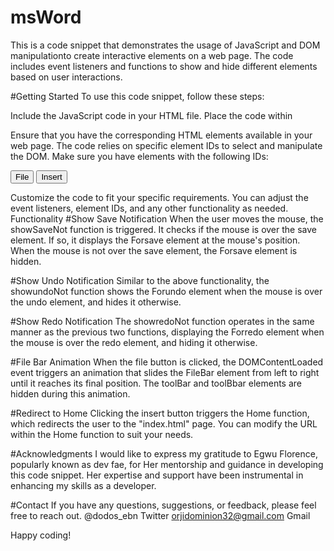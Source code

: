 # msWord
This is a code snippet that demonstrates the usage of JavaScript and DOM manipulationto create interactive elements on a web page. 
The code includes event listeners and functions to show and hide different elements based on user interactions.

#Getting Started
To use this code snippet, follow these steps:

Include the JavaScript code in your HTML file. Place the code within <script> tags or link to an external JavaScript file.

<script src="your-script.js"></script>
Ensure that you have the corresponding HTML elements available in your web page. 
The code relies on specific element IDs to select and manipulate the DOM. Make sure you have elements with the following IDs:

<div id="save"></div>
<div id="Forsave"></div>
<div id="undo"></div>
<div id="Forundo"></div>
<div id="redo"></div>
<div id="Forredo"></div>
<div id="toolBar"></div>
<div id="toolBbar"></div>
<div id="FileBar"></div>
<button id="file">File</button>
<button id="insert">Insert</button>

Customize the code to fit your specific requirements. You can adjust the event listeners, element IDs, and any other functionality as needed.
Functionality
#Show Save Notification
When the user moves the mouse, the showSaveNot function is triggered.
It checks if the mouse is over the save element. 
If so, it displays the Forsave element at the mouse's position. 
When the mouse is not over the save element, the Forsave element is hidden.

#Show Undo Notification
Similar to the above functionality, the showundoNot function shows the Forundo element when the mouse is over the undo element, 
and hides it otherwise.

#Show Redo Notification
The showredoNot function operates in the same manner as the previous two functions, 
displaying the Forredo element when the mouse is over the redo element, and hiding it otherwise.

#File Bar Animation
When the file button is clicked, 
the DOMContentLoaded event triggers an animation that slides the FileBar element from left to right until it reaches its final position. 
The toolBar and toolBbar elements are hidden during this animation.

#Redirect to Home
Clicking the insert button triggers the Home function, which redirects the user to the "index.html" page. 
You can modify the URL within the Home function to suit your needs.

#Acknowledgments
I would like to express my gratitude to Egwu Florence, popularly known as dev fae, 
for Her mentorship and guidance in developing this code snippet.
Her expertise and support have been instrumental in enhancing my skills as a developer.

#Contact
If you have any questions, suggestions, or feedback, please feel free to reach out.
@dodos_ebn  Twitter
orjidominion32@gmail.com  Gmail


Happy coding!

